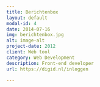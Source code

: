 ```yaml
---
title: Berichtenbox
layout: default
modal-id: 4
date: 2014-07-16
img: berichtenbox.jpg
alt: image-alt
project-date: 2012
client: Web tool
category: Web Development
description: Front-end developer
url: https://digid.nl/inloggen

---
```

